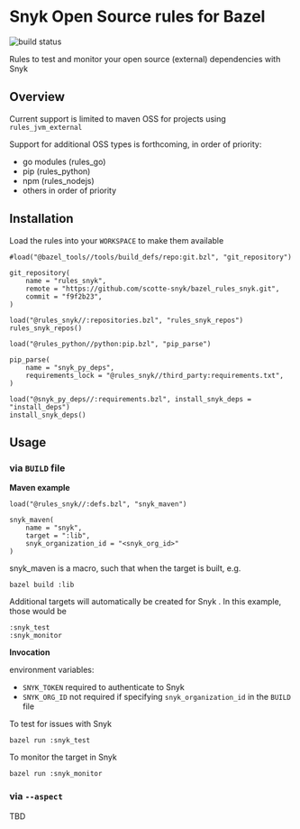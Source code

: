 # Snyk Open Source rules for Bazel

![build status](https://github.com/scotte-snyk/bazel_rules_snyk/actions/workflows/build.yml/badge.svg)

Rules to test and monitor your open source (external) dependencies with Snyk

## Overview
Current support is limited to maven OSS for projects using `rules_jvm_external`

Support for additional OSS types is forthcoming, in order of priority:

- go modules (rules_go)
- pip (rules_python)
- npm (rules_nodejs)
- others in order of priority

## Installation

Load the rules into your `WORKSPACE` to make them available

```
#load("@bazel_tools//tools/build_defs/repo:git.bzl", "git_repository")

git_repository(
    name = "rules_snyk",
    remote = "https://github.com/scotte-snyk/bazel_rules_snyk.git",
    commit = "f9f2b23",
)

load("@rules_snyk//:repositories.bzl", "rules_snyk_repos")
rules_snyk_repos()

load("@rules_python//python:pip.bzl", "pip_parse")

pip_parse(
    name = "snyk_py_deps",
    requirements_lock = "@rules_snyk//third_party:requirements.txt",
)

load("@snyk_py_deps//:requirements.bzl", install_snyk_deps = "install_deps")
install_snyk_deps()
```

## Usage
### via `BUILD` file 

**Maven example**

```
load("@rules_snyk//:defs.bzl", "snyk_maven")

snyk_maven(
    name = "snyk",
    target = ":lib",
    snyk_organization_id = "<snyk_org_id>"
)
```

snyk_maven is a macro, such that when the target is built, e.g.
```
bazel build :lib
```

Additional targets will automatically be created for Snyk .  In this example, those would be 
```
:snyk_test
:snyk_monitor
```

**Invocation**

environment variables:
- `SNYK_TOKEN` required to authenticate to Snyk
- `SNYK_ORG_ID` not required if specifying `snyk_organization_id` in the `BUILD` file

To test for issues with Snyk

```
bazel run :snyk_test
```

To monitor the target in Snyk

```
bazel run :snyk_monitor
```

### via `--aspect`

TBD
